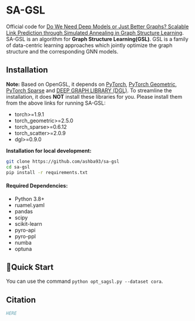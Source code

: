 # SA-GSL
Official code for [Do We Need Deep Models or Just Better Graphs? Scalable Link Prediction through Simulated Annealing in Graph Structure Learning](). SA-GSL is an algorithm for **Graph Structure Learning(GSL)**. GSL is a family of data-centric learning approaches which jointly optimize the graph structure and the corresponding GNN models.

## Installation
<!--
[PyTorch](https://pytorch.org/get-started/previous-versions/)
[PyTorch Geometric, PyTorch Sparse](https://data.pyg.org/whl/)
[DEEP GRAPH LIBRARY (DGL)](https://data.dgl.ai/wheels/repo.html)
-->
**Note:** Based on OpenGSL, it depends on [PyTorch](https://pytorch.org/), [PyTorch Geometric](https://pytorch-geometric.readthedocs.io/en/latest/install/installation.html), [PyTorch Sparse](https://github.com/rusty1s/pytorch_sparse) and [DEEP GRAPH LIBRARY (DGL)](https://www.dgl.ai/pages/start.html). To streamline the installation, it does **NOT** install these libraries for you. Please install them from the above links for running SA-GSL:

- torch>=1.9.1
- torch_geometric>=2.5.0
- torch_sparse>=0.6.12
- torch_scatter>=2.0.9
- dgl>=0.9.0

**Installation for local development:**
``` bash
git clone https://github.com/ashba93/sa-gsl
cd sa-gsl
pip install -r requirements.txt
```

#### Required Dependencies:
- Python 3.8+
- ruamel.yaml
- pandas
- scipy
- scikit-learn
- pyro-api
- pyro-ppl
- numba
- optuna


## 🚀Quick Start

You can use the command `python opt_sagsl.py --dataset cora`.

## Citation

```bibtex
HERE
```
